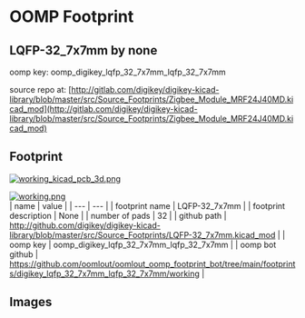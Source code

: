 # OOMP Footprint  
## LQFP-32_7x7mm  by none  
  
oomp key: oomp_digikey_lqfp_32_7x7mm_lqfp_32_7x7mm  
  
source repo at: [http://gitlab.com/digikey/digikey-kicad-library/blob/master/src/Source_Footprints/Zigbee_Module_MRF24J40MD.kicad_mod](http://gitlab.com/digikey/digikey-kicad-library/blob/master/src/Source_Footprints/Zigbee_Module_MRF24J40MD.kicad_mod)  
## Footprint  
  
[![working_kicad_pcb_3d.png](working_kicad_pcb_3d_600.png)](working_kicad_pcb_3d.png)  
  
[![working.png](working_600.png)](working.png)  
| name | value | 
| --- | --- | 
| footprint name | LQFP-32_7x7mm | 
| footprint description | None | 
| number of pads | 32 | 
| github path | http://github.com/digikey/digikey-kicad-library/blob/master/src/Source_Footprints/LQFP-32_7x7mm.kicad_mod | 
| oomp key | oomp_digikey_lqfp_32_7x7mm_lqfp_32_7x7mm | 
| oomp bot github | https://github.com/oomlout/oomlout_oomp_footprint_bot/tree/main/footprints/digikey_lqfp_32_7x7mm_lqfp_32_7x7mm/working | 
## Images  
